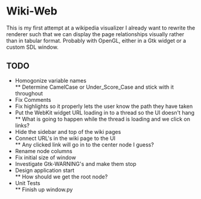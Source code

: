 # Wiki-Web #
This is my first attempt at a wikipedia visualizer
I already want to rewrite the renderer such that we can display the page relationships visually rather than in tabular format.  Probably with OpenGL, either in a Gtk widget or a custom SDL window.  

## TODO ##
* Homogonize variable names  
** Determine CamelCase or Under_Score_Case and stick with it throughout  
* Fix Comments  
* Fix highlights so it properly lets the user know the path they have taken  
* Put the WebKit widget URL loading in to a thread so the UI doesn't hang  
** What is going to happen while the thread is loading and we click on links?  
* Hide the sidebar and top of the wiki pages  
* Connect URL's in the wiki page to the UI  
** Any clicked link will go in to the center node I guess?  
* Rename node columns  
* Fix initial size of window  
* Investigate Gtk-WARNING's and make them stop  
* Design application start  
** How should we get the root node?  
* Unit Tests  
** Finish up window.py
